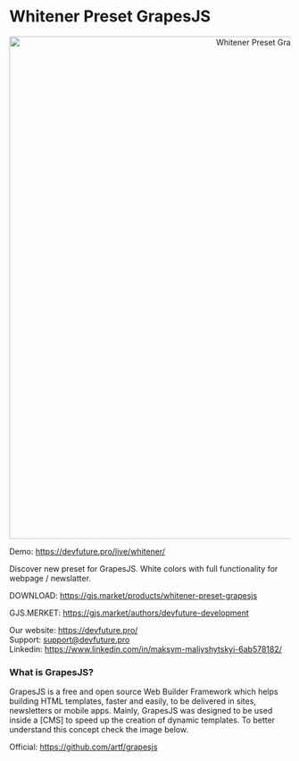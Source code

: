 # Whitener Preset GrapesJS

<p align="center"><img src="https://devfuture.pro/live/whitener/img/WhitenerPresetGrapesJS.png" alt="Whitener Preset GrapesJS" width="900" align="center"/></p>

Demo: https://devfuture.pro/live/whitener/

Discover new preset for GrapesJS. White colors with full functionality for webpage / newslatter.

DOWNLOAD: https://gjs.market/products/whitener-preset-grapesjs

GJS.MERKET: https://gjs.market/authors/devfuture-development

Our website: https://devfuture.pro/ <br/>
Support: support@devfuture.pro <br/>
Linkedin: https://www.linkedin.com/in/maksym-maliyshytskyi-6ab578182/

<h3>What is GrapesJS? </h3>

GrapesJS is a free and open source Web Builder Framework which helps building HTML templates, faster and easily, to be delivered in sites, newsletters or mobile apps. Mainly, GrapesJS was designed to be used inside a [CMS] to speed up the creation of dynamic templates. To better understand this concept check the image below.

Official: https://github.com/artf/grapesjs
